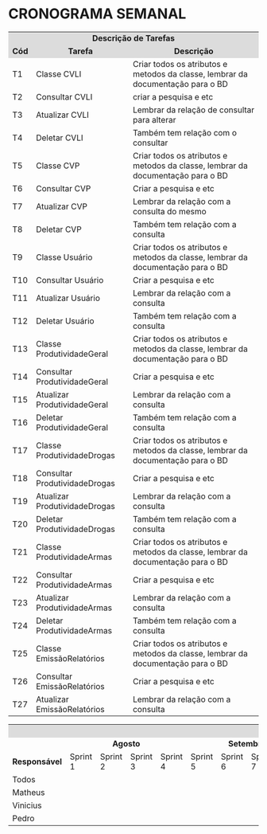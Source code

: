 # CRONOGRAMA SEMANAL

<table>
<tr>
<td colspan="30" bgcolor="#DCDCDC" align="center"><b>Descrição de Tarefas</b></td>
</tr>
<tr>
<td colspan="4"  bgcolor="#DCDCDC" align="center"><b>Cód</b.</td>
<td colspan="4"  bgcolor="#DCDCDC" align="center"><b>Tarefa</b></td>
<td colspan="4"  bgcolor="#DCDCDC" align="center"><b>Descrição</b></td>
</tr>
<tr>
<td colspan="4">T1</td>
<td colspan="4" >Classe CVLI</td>
<td colspan="4">Criar todos os atributos e metodos da classe, lembrar da documentação para o BD </td>
</tr>
<tr>
<td colspan="4">T2</td>
<td colspan="4" >Consultar CVLI</td>
<td colspan="4">criar a pesquisa e etc</td>
</tr>
<tr>
<td colspan="4">T3</td>
<td colspan="4" >Atualizar CVLI</td>
<td colspan="4">Lembrar da relação de consultar para alterar</td>
</tr>
<tr>
<td colspan="4">T4</td>
<td colspan="4" >Deletar CVLI</td>
<td colspan="4">Também tem relação com o consultar</td>
</tr>
<tr>
<td colspan="4">T5</td>
<td colspan="4" >Classe CVP</td>
<td colspan="4">Criar todos os atributos e metodos da classe, lembrar da documentação para o BD</td>
</tr>
<tr>
<td colspan="4">T6</td>
<td colspan="4" >Consultar CVP</td>
<td colspan="4">Criar a pesquisa e etc</td>
</tr>
<tr>
<td colspan="4">T7</td>
<td colspan="4" >Atualizar CVP</td>
<td colspan="4">Lembrar da relação com a consulta do mesmo</td>
</tr>
<tr>
<td colspan="4">T8</td>
<td colspan="4" >Deletar CVP</td>
<td colspan="4">Também tem relação com a consulta</td>
</tr>
<tr>
<td colspan="4">T9</td>
<td colspan="4" >Classe Usuário</td>
<td colspan="4">Criar todos os atributos e metodos da classe, lembrar da documentação para o BD</td>
</tr>
<tr>
<td colspan="4">T10</td>
<td colspan="4" >Consultar Usuário</td>
<td colspan="4">Criar a pesquisa e etc</td>
</tr>
 <tr>
<td colspan="4">T11</td>
<td colspan="4" >Atualizar Usuário</td>
<td colspan="4">Lembrar da relação com a consulta</td>
</tr>
 <tr>
<td colspan="4">T12</td>
<td colspan="4" >Deletar Usuário</td>
<td colspan="4">Também tem relação com a consulta</td>
 </tr>
 <tr>
<td colspan="4">T13</td>
<td colspan="4" >Classe ProdutividadeGeral</td>
<td colspan="4">Criar todos os atributos e metodos da classe, lembrar da documentação para o BD</td>
</tr>
<tr>
<td colspan="4">T14</td>
<td colspan="4" >Consultar ProdutividadeGeral</td>
<td colspan="4">Criar a pesquisa e etc</td>
</tr>
 <tr>
<td colspan="4">T15</td>
<td colspan="4" >Atualizar ProdutividadeGeral</td>
<td colspan="4">Lembrar da relação com a consulta</td>
</tr>
 <tr>
<td colspan="4">T16</td>
<td colspan="4" >Deletar ProdutividadeGeral</td>
<td colspan="4">Também tem relação com a consulta</td>
</tr>
 <tr>
<td colspan="4">T17</td>
<td colspan="4" >Classe ProdutividadeDrogas</td>
<td colspan="4">Criar todos os atributos e metodos da classe, lembrar da documentação para o BD</td>
</tr>
<tr>
<td colspan="4">T18</td>
<td colspan="4" >Consultar ProdutividadeDrogas</td>
<td colspan="4">Criar a pesquisa e etc</td>
</tr>
 <tr>
<td colspan="4">T19</td>
<td colspan="4" >Atualizar ProdutividadeDrogas</td>
<td colspan="4">Lembrar da relação com a consulta</td>
</tr>
 <tr>
<td colspan="4">T20</td>
<td colspan="4" >Deletar ProdutividadeDrogas</td>
<td colspan="4">Também tem relação com a consulta</td>
 </tr>
<tr>
 <td colspan="4">T21</td>
 <td colspan="4" >Classe ProdutividadeArmas</td>
<td colspan="4">Criar todos os atributos e metodos da classe, lembrar da documentação para o BD</td>
</tr>
<tr>
<td colspan="4">T22</td>
<td colspan="4" >Consultar ProdutividadeArmas</td>
<td colspan="4">Criar a pesquisa e etc</td>
</tr>
 <tr>
<td colspan="4">T23</td>
<td colspan="4" >Atualizar ProdutividadeArmas</td>
<td colspan="4">Lembrar da relação com a consulta</td>
</tr>
 <tr>
<td colspan="4">T24</td>
<td colspan="4" >Deletar ProdutividadeArmas</td>
<td colspan="4">Também tem relação com a consulta</td>
 </tr>
 <tr>
 <td colspan="4">T25</td>
 <td colspan="4" >Classe EmissãoRelatórios</td>
<td colspan="4">Criar todos os atributos e metodos da classe, lembrar da documentação para o BD</td>
</tr>
<tr>
<td colspan="4">T26</td>
<td colspan="4" >Consultar EmissãoRelatórios</td>
<td colspan="4">Criar a pesquisa e etc</td>
</tr>
 <tr>
<td colspan="4">T27</td>
<td colspan="4" >Atualizar EmissãoRelatórios</td>
<td colspan="4">Lembrar da relação com a consulta</td>
</tr>
 <tr>
</table>

<table>
<tr>
<td colspan="30" bgcolor="#DCDCDC" align="center"><b>CRONOGRAMA</td>
</tr>
<tr>
<td colspan="6"></td>
<td colspan="4" ><center><b>Agosto</b></center></td>
<td colspan="4"><center><b>Setembro</b></center></td>
<td colspan="5"><center><b>Outubro</b></center></td>
<td colspan="4"><center><b>Novembro</b></center></td>
<td colspan="5"><center><b>Dezembro</b></center></td>
</tr>
<tr>
 <td colspan="6"><b>Responsável</b></td>
 <td>Sprint 1</td>
 <td>Sprint 2</td>
 <td>Sprint 3</td>
 <td>Sprint 4</td>
 <td>Sprint 5</td>
 <td>Sprint 6</td>
 <td>Sprint 7</td>
 <td>Sprint 8</td>
 <td>Sprint 9</td>
 <td>Sprint 10</td>
 <td>Sprint 11</td>
 <td>Sprint 12</td>
 <td>Sprint 13</td>
 <td>Sprint 14</td>
 <td>Sprint 15</td>
 <td>Sprint 16</td>
 <td>Sprint 17</td>
 <td>Sprint 18</td>
 <td colspan="1">Sprint 19</td> 
 </tr>
  
<tr>
<td colspan="6">Todos</td>
<td colspan="1"></td>
<td colspan="1"></td>
<td colspan="1"></td>
<td colspan="1"></td>
<td colspan="1"></td>
<td colspan="1"></td>
<td colspan="1"></td>
<td colspan="1"></td>
<td colspan="1"></td>
<td colspan="1"></td>
<td colspan="1"></td>
<td colspan="1"></td>
<td colspan="1"></td>
<td colspan="1"></td>
<td colspan="1"></td>
<td colspan="1"></td>
<td colspan="1"></td>
<td colspan="1"></td>
<td colspan="1"></td>

</tr>

<tr>
<td colspan="6">Matheus</td>
<td colspan="1"></td>
<td colspan="1"></td>
<td colspan="1"></td>
<td colspan="1"></td>
<td colspan="1"></td>
<td colspan="1"></td>
<td colspan="1"></td>
<td colspan="1"></td>
<td colspan="1"></td>
<td colspan="1"></td>
<td colspan="1"></td>
<td colspan="1"></td>
<td colspan="1"></td>
<td colspan="1"></td>
<td colspan="1"></td>
<td colspan="1"></td>
<td colspan="1"></td>
<td colspan="1"></td>
<td colspan="1"></td>
</tr>

<tr>
<td colspan="6">Vinicius</td>
<td colspan="1"></td>
<td colspan="1"></td>
<td colspan="1"></td>
<td colspan="1"></td>
<td colspan="1"></td>
<td colspan="1"></td>
<td colspan="1"></td>
<td colspan="1"></td>
<td colspan="1"></td>
<td colspan="1"></td>
<td colspan="1"></td>
<td colspan="1"></td>
<td colspan="1"></td>
<td colspan="1"></td>
<td colspan="1"></td>
<td colspan="1"></td>
<td colspan="1"></td>
<td colspan="1"></td>
<td colspan="1"></td>

</tr>

<tr>
<td colspan="6">Pedro</td>
<td colspan="1"></td>
<td colspan="1"></td>
<td colspan="1"></td>
<td colspan="1"></td>
<td colspan="1"></td>
<td colspan="1"></td>
<td colspan="1"></td>
<td colspan="1"></td>
<td colspan="1"></td>
<td colspan="1"></td>
<td colspan="1"></td>
<td colspan="1"></td>
<td colspan="1"></td>
<td colspan="1"></td>
<td colspan="1"></td>
<td colspan="1"></td>
<td colspan="1"></td>
<td colspan="1"></td>
<td colspan="1"></td>

</tr>
</table>
